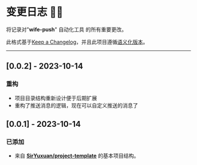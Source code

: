 <!-- markdownlint-disable MD024-->
# **变更日志** 📜📝

将记录对"**wife-push**" 自动化工具 的所有重要更改。

此格式基于[Keep a Changelog](https://keepachangelog.com/en/1.0.0/)，并且此项目遵循[语义化版本](https://semver.org/spec/v2.0.0.html)。

---
## [**0.0.2**] - 2023-10-14

### 重构

* 项目目录结构重新设计便于后期扩展
* 重构了推送消息的逻辑，现在可以自定义推送的消息了

## [**0.0.1**] - 2023-10-14

### 已添加

* 来自 **[SirYuxuan/project-template](https://github.com/SirYuxuan/project-template)** 的基本项目结构。
